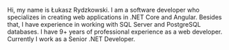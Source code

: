 Hi, my name is Łukasz Rydzkowski. I am a software developer who specializes in creating web applications in .NET Core and Angular.
Besides that, I have experience in working with SQL Server and PostgreSQL databases. I have 9+ years of professional experience as a web developer. 
Currently I work as a Senior .NET Developer.
